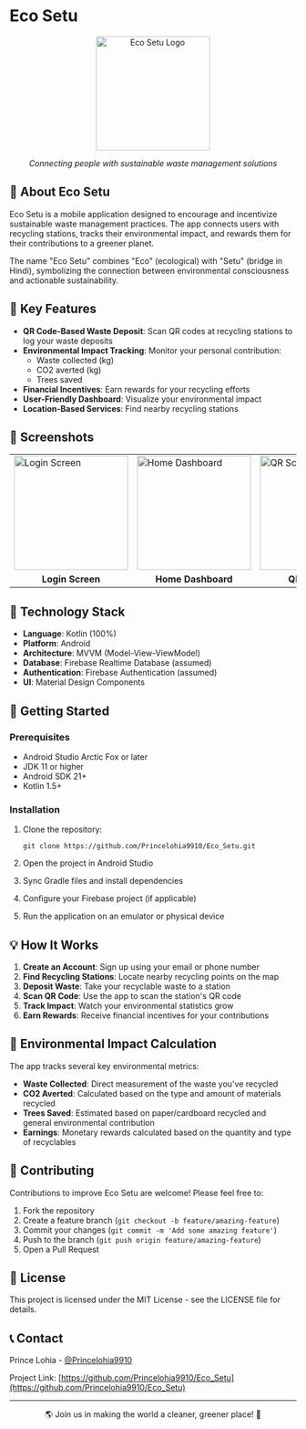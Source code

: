 # Eco Setu

<div align="center">
  <img  src="https://github.com/user-attachments/assets/599c03ab-7d32-4cc0-b7dc-be3f07697db8" 
 alt="Eco Setu Logo" width="200"/>
  <p><i>Connecting people with sustainable waste management solutions</i></p>
</div>

## 📱 About Eco Setu

Eco Setu is a mobile application designed to encourage and incentivize sustainable waste management practices. The app connects users with recycling stations, tracks their environmental impact, and rewards them for their contributions to a greener planet.

The name "Eco Setu" combines "Eco" (ecological) with "Setu" (bridge in Hindi), symbolizing the connection between environmental consciousness and actionable sustainability.

## 🌟 Key Features

- **QR Code-Based Waste Deposit**: Scan QR codes at recycling stations to log your waste deposits
- **Environmental Impact Tracking**: Monitor your personal contribution:
  - Waste collected (kg)
  - CO2 averted (kg)
  - Trees saved
- **Financial Incentives**: Earn rewards for your recycling efforts
- **User-Friendly Dashboard**: Visualize your environmental impact
- **Location-Based Services**: Find nearby recycling stations

## 📸 Screenshots

<div align="center">
  <table>
    <tr>
      <td><img src=![Screenshot_2025-08-30-19-54-24-47_946b1aeb3a25817fc610c4c0d27d4014](https://github.com/user-attachments/assets/95009916-1861-41e4-9744-3174b45386c5)
 alt="Login Screen" width="200"/></td>
      <td><img src=![Screenshot_2025-08-30-19-54-30-84_946b1aeb3a25817fc610c4c0d27d4014](https://github.com/user-attachments/assets/a0622e1e-eb77-4666-afc1-f28ff07cbfc9)
 alt="Home Dashboard" width="200"/></td>
      <td><img src=![Screenshot_2025-08-30-19-54-33-71_946b1aeb3a25817fc610c4c0d27d4014](https://github.com/user-attachments/assets/733525a9-fdc3-4d9f-b6a4-5d9ec2fdbbf4)
 alt="QR Scanning" width="200"/></td>
      <td><img src=![Screenshot_2025-08-30-19-54-36-63_946b1aeb3a25817fc610c4c0d27d4014](https://github.com/user-attachments/assets/df09781b-f8d7-4694-b1e2-ef8fbaaaa700)
 alt="Environmental Impact" width="200"/></td>
    </tr>
    <tr>
      <td align="center"><b>Login Screen</b></td>
      <td align="center"><b>Home Dashboard</b></td>
      <td align="center"><b>QR Scanning</b></td>
      <td align="center"><b>Environmental Impact</b></td>
    </tr>
  </table>
</div>

## 🔧 Technology Stack

- **Language**: Kotlin (100%)
- **Platform**: Android
- **Architecture**: MVVM (Model-View-ViewModel)
- **Database**: Firebase Realtime Database (assumed)
- **Authentication**: Firebase Authentication (assumed)
- **UI**: Material Design Components

## 🚀 Getting Started

### Prerequisites

- Android Studio Arctic Fox or later
- JDK 11 or higher
- Android SDK 21+
- Kotlin 1.5+

### Installation

1. Clone the repository:
   ```
   git clone https://github.com/Princelohia9910/Eco_Setu.git
   ```

2. Open the project in Android Studio

3. Sync Gradle files and install dependencies

4. Configure your Firebase project (if applicable)

5. Run the application on an emulator or physical device

## 💡 How It Works

1. **Create an Account**: Sign up using your email or phone number
2. **Find Recycling Stations**: Locate nearby recycling points on the map
3. **Deposit Waste**: Take your recyclable waste to a station
4. **Scan QR Code**: Use the app to scan the station's QR code
5. **Track Impact**: Watch your environmental statistics grow
6. **Earn Rewards**: Receive financial incentives for your contributions

## 🌱 Environmental Impact Calculation

The app tracks several key environmental metrics:

- **Waste Collected**: Direct measurement of the waste you've recycled
- **CO2 Averted**: Calculated based on the type and amount of materials recycled
- **Trees Saved**: Estimated based on paper/cardboard recycled and general environmental contribution
- **Earnings**: Monetary rewards calculated based on the quantity and type of recyclables

## 🤝 Contributing

Contributions to improve Eco Setu are welcome! Please feel free to:

1. Fork the repository
2. Create a feature branch (`git checkout -b feature/amazing-feature`)
3. Commit your changes (`git commit -m 'Add some amazing feature'`)
4. Push to the branch (`git push origin feature/amazing-feature`)
5. Open a Pull Request

## 📜 License

This project is licensed under the MIT License - see the LICENSE file for details.

## 📞 Contact

Prince Lohia - [@Princelohia9910](https://github.com/Princelohia9910)

Project Link: [https://github.com/Princelohia9910/Eco_Setu](https://github.com/Princelohia9910/Eco_Setu)

---

<div align="center">
  <p>🌎 Join us in making the world a cleaner, greener place! 🌿</p>
</div>
